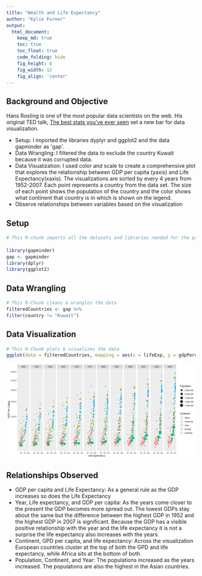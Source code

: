 ```yaml
---
title: "Wealth and Life Expectancy"
author: "Kylie Furner"
output:
  html_document:  
    keep_md: true
    toc: true
    toc_float: true
    code_folding: hide
    fig_height: 6
    fig_width: 12
    fig_align: 'center'
---
```



## Background and Objective

Hans Rosling is one of the most popular data scientists on the web. His original TED talk, [The best stats you’ve ever seen](https://www.ted.com/talks/hans_rosling_the_best_stats_you_ve_ever_seen) set a new bar for data visualization.

- Setup: I imported the libraries dyplyr and ggplot2 and the data gapminder as 'gap'.
- Data Wrangling: I filtered the data to exclude the country Kuwait because it was corrupted data.
- Data Visualization: I used color and scale to create a comprehensive plot that explores the relationship between GDP per capita (yaxis) and Life Expectancy(xaxis). The visualizations are sorted by every 4 years from 1952-2007. Each point represents a country from the data set. The size of each point shows the population of the country and the color shows what continent that country is in which is shown on the legend.
- Observe relationships between variables based on the visualization

## Setup
```r
# This R-chunk imports all the datasets and libraries needed for the project

library(gapminder)
gap <- gapminder
library(dplyr)
library(ggplot2)
```



## Data Wrangling


```r
# This R-Chunk cleans & wrangles the data
filteredCountries <- gap %>%
filter(country != "Kuwait")
```

## Data Visualization


```r
# This R-Chunk plots & visualizes the data
ggplot(data = filteredCountries, mapping = aes(x = lifeExp, y = gdpPercap, color = continent, size = pop/100000)) + geom_point() + facet_wrap(~year, ncol = 12) + labs(size = "Population", y = "GDP Per Capita", x = "Life Expectancy", color = "Continent") + scale_y_continuous(trans = "sqrt")
```

![](plot_data-1.png)<!-- -->

## Relationships Observed

- GDP per capita and Life Expectancy: As a general rule as the GDP increases so does the Life Expectancy
- Year, Life expectancy, and GDP per capita: As the years come closer to the present the GDP becomes more spread out. The lowest GDPs stay about the same but the difference between the highest GDP in 1952 and the highest GDP in 2007 is significant. Because the GDP has a visible positive relationship with the year and the life expectancy it is not a surprise the life expectancy also increases with the years.
- Continent, GPD per capita, and life expectancy: Across the visualization European countries cluster at the top of both the GPD and life expectancy, while Africa sits at the bottom of both
- Population, Continent, and Year: The populations increased as the years increased. The populations are also the highest in the Asian countries.

